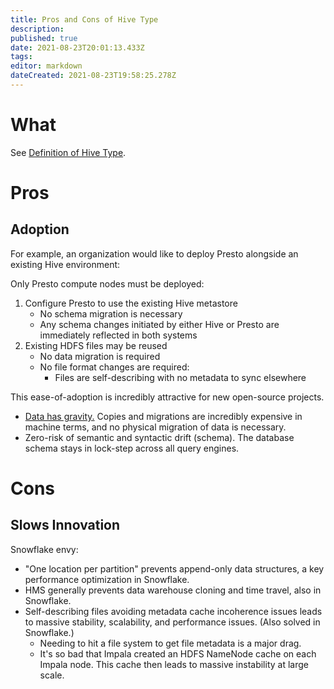 ```yaml
---
title: Pros and Cons of Hive Type
description: 
published: true
date: 2021-08-23T20:01:13.433Z
tags: 
editor: markdown
dateCreated: 2021-08-23T19:58:25.278Z
---
```


# What
See [Definition of Hive Type](/training/qram/nibbles/definition_of_hive_type).

# Pros

## Adoption
For example, an organization would like to deploy Presto alongside an existing Hive environment:

Only Presto compute nodes must be deployed:
1. Configure Presto to use the existing Hive metastore
   - No schema migration is necessary
   - Any schema changes initiated by either Hive or Presto are immediately reflected in both systems
2. Existing HDFS files may be reused
   - No data migration is required
   - No file format changes are required:
     - Files are self-describing with no metadata to sync elsewhere

This ease-of-adoption is incredibly attractive for new open-source projects.
- [Data has gravity.](/training/qram/raw/definition_of_data_gravity) Copies and migrations are incredibly expensive in machine terms, and no physical migration of data is necessary.
- Zero-risk of semantic and syntactic drift (schema). The database schema stays in lock-step across all query engines.

# Cons

## Slows Innovation
Snowflake envy:
- "One location per partition" prevents append-only data structures, a key performance optimization in Snowflake.
- HMS generally prevents data warehouse cloning and time travel, also in Snowflake.
- Self-describing files avoiding metadata cache incoherence issues leads to massive stability, scalability, and performance issues. (Also solved in Snowflake.)
  - Needing to hit a file system to get file metadata is a major drag.
  - It's so bad that Impala created an HDFS NameNode cache on each Impala node. This cache then leads to massive instability at large scale.
